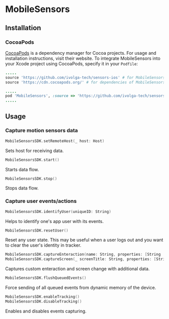 # MobileSensors

## Installation

### CocoaPods

[CocoaPods](https://cocoapods.org) is a dependency manager for Cocoa projects. For usage and installation instructions, visit their website. To integrate MobileSensors into your Xcode project using CocoaPods, specify it in your `Podfile`:

```ruby
.....
source 'https://github.com/ivolga-tech/sensors-ios' # for MobileSensors
source 'https://cdn.cocoapods.org/' # for dependencies of MobileSensors

.....
pod 'MobileSensors', :source => 'https://github.com/ivolga-tech/sensors-ios'
.....
```
## Usage

### Capture motion sensors data

```swift
MobileSensorsSDK.setRemoteHost(_ host: Host)
```
Sets host for receiving data.

```swift
MobileSensorsSDK.start()
```
Starts data flow.

```swift
MobileSensorsSDK.stop()
```
Stops data flow.

### Capture user events/actions

```swift
MobileSensorsSDK.identifyUser(uniqueID: String)
```
Helps to identify one's app user with its events.

```swift
MobileSensorsSDK.resetUser()
```
Reset any user state.
This may be useful when a user logs out and you want to clear the user's identity in tracker.

```swift
MobileSensorsSDK.captureEnteraction(name: String, properties: [String : Any]? = nil)
MobileSensorsSDK.captureScreen(_ screenTitle: String, properties: [String : Any]? = nil)
```
Captures custom enteraction and screen change with additional data.

```swift
MobileSensorsSDK.flushQueuedEvents()
```
Force sending of all queued events from dynamic memory of the device.

```swift
MobileSensorsSDK.enableTracking()
MobileSensorsSDK.disableTracking()
```
Enables and disables events capturing.
